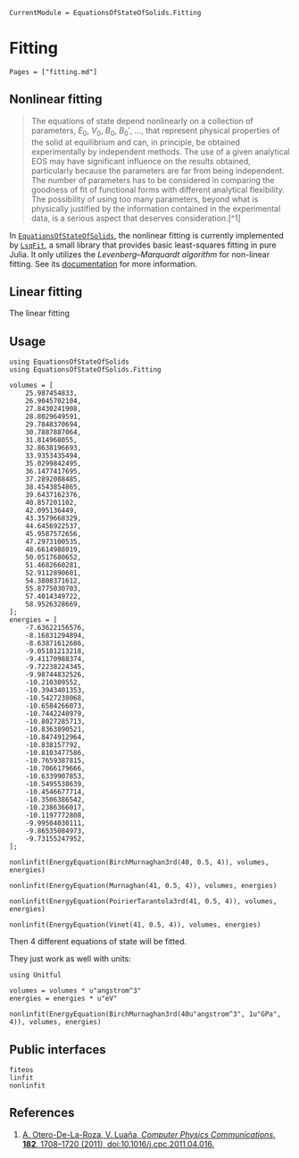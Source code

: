 ```@meta
CurrentModule = EquationsOfStateOfSolids.Fitting
```

# Fitting

```@contents
Pages = ["fitting.md"]
```

## Nonlinear fitting

> The equations of state depend nonlinearly on a collection of parameters,
> $E_0$, $V_0$, $B_0$, $B_0'$, ..., that represent physical properties of the
> solid at equilibrium and can, in principle, be obtained experimentally by
> independent methods. The use of a given analytical EOS may have significant
> influence on the results obtained, particularly because the parameters are far
> from being independent. The number of parameters has to be considered in
> comparing the goodness of fit of functional forms with different analytical
> flexibility. The possibility of using too many parameters, beyond what is
> physically justified by the information contained in the experimental data, is
> a serious aspect that deserves consideration.[^1]

In [`EquationsOfStateOfSolids`](https://github.com/MineralsCloud/EquationsOfStateOfSolids.jl),
the nonlinear fitting is currently implemented by
[`LsqFit`](https://github.com/JuliaNLSolvers/LsqFit.jl), a small library that
provides basic least-squares fitting in pure Julia. It only utilizes the
_Levenberg–Marquardt algorithm_ for non-linear fitting. See its
[documentation](https://github.com/JuliaNLSolvers/LsqFit.jl/blob/master/README.md)
for more information.

## Linear fitting

The linear fitting

## Usage

```@repl
using EquationsOfStateOfSolids
using EquationsOfStateOfSolids.Fitting

volumes = [
    25.987454833,
    26.9045702104,
    27.8430241908,
    28.8029649591,
    29.7848370694,
    30.7887887064,
    31.814968055,
    32.8638196693,
    33.9353435494,
    35.0299842495,
    36.1477417695,
    37.2892088485,
    38.4543854865,
    39.6437162376,
    40.857201102,
    42.095136449,
    43.3579668329,
    44.6456922537,
    45.9587572656,
    47.2973100535,
    48.6614988019,
    50.0517680652,
    51.4682660281,
    52.9112890601,
    54.3808371612,
    55.8775030703,
    57.4014349722,
    58.9526328669,
];
energies = [
    -7.63622156576,
    -8.16831294894,
    -8.63871612686,
    -9.05181213218,
    -9.41170988374,
    -9.72238224345,
    -9.98744832526,
    -10.210309552,
    -10.3943401353,
    -10.5427238068,
    -10.6584266073,
    -10.7442240979,
    -10.8027285713,
    -10.8363890521,
    -10.8474912964,
    -10.838157792,
    -10.8103477586,
    -10.7659387815,
    -10.7066179666,
    -10.6339907853,
    -10.5495538639,
    -10.4546677714,
    -10.3506386542,
    -10.2386366017,
    -10.1197772808,
    -9.99504030111,
    -9.86535084973,
    -9.73155247952,
];

nonlinfit(EnergyEquation(BirchMurnaghan3rd(40, 0.5, 4)), volumes, energies)

nonlinfit(EnergyEquation(Murnaghan(41, 0.5, 4)), volumes, energies)

nonlinfit(EnergyEquation(PoirierTarantola3rd(41, 0.5, 4)), volumes, energies)

nonlinfit(EnergyEquation(Vinet(41, 0.5, 4)), volumes, energies)
```

Then 4 different equations of state will be fitted.

They just work as well with units:

```@repl
using Unitful

volumes = volumes * u"angstrom^3"
energies = energies * u"eV"

nonlinfit(EnergyEquation(BirchMurnaghan3rd(40u"angstrom^3", 1u"GPa", 4)), volumes, energies)
```

## Public interfaces

```@docs
fiteos
linfit
nonlinfit
```

## References

1. [A. Otero-De-La-Roza, V. Luaña, _Computer Physics Communications_. **182**, 1708–1720 (2011), doi:10.1016/j.cpc.2011.04.016.](https://www.sciencedirect.com/science/article/pii/S0010465511001470)
